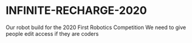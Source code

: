# INFINITE-RECHARGE-2020
Our robot build for the 2020 First Robotics Competition
We need to give people edit access if they are coders
